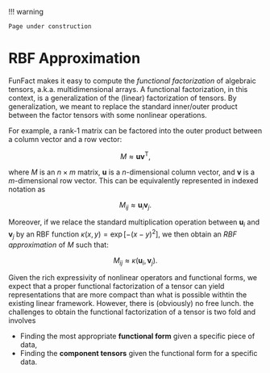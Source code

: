!!! warning

    Page under construction
    
# RBF Approximation

FunFact makes it easy to compute the *functional factorization* of algebraic tensors, a.k.a. multidimensional arrays. A functional factorization, in this context, is a generalization of the (linear) factorization of tensors. By generalization, we meant to replace the standard inner/outer product between the factor tensors with some nonlinear operations.

For example, a rank-1 matrix can be factored into the outer product between a column vector and a row vector:

$$
M \approx \mathbf{u} \mathbf{v}^\mathsf{T},
$$

where $M$ is an $n \times m$ matrix, $\mathbf{u}$ is a $n$-dimensional column vector, and $\mathbf{v}$ is a $m$-dimensional row vector. This can be equivalently represented in indexed notation as

$$
M_{ij} \approx \mathbf{u}_i \mathbf{v}_j.
$$

Moreover, if we relace the standard multiplication operation between $\mathbf{u}_i$ and $\mathbf{v}_j$ by an RBF function $\kappa(x, y) = \exp\left[-(x - y)^2\right]$, we then obtain an *RBF approximation* of $M$ such that:

$$
M_{ij} \approx \kappa(\mathbf{u}_i, \mathbf{v}_j).
$$

Given the rich expressivity of nonlinear operators and functional forms, we expect that a proper functional factorization of a tensor can yield representations that are more compact than what is possible withtin the existing linear framework. However, there is (obviously) no free lunch. the challenges to obtain the functional factorization of a tensor is two fold and involves
- Finding the most appropriate **functional form** given a specific piece of data,
- Finding the **component tensors** given the functional form for a specific data.
